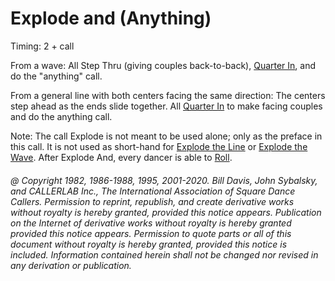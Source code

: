 
# Explode and (Anything)

Timing: 2 + call

From a wave: All Step Thru (giving couples back-to-back), [Quarter In](quarter_in.md), 
and do the "anything" call.

From a general line with both centers facing the same direction: 
The centers step ahead as the ends slide together. 
All [Quarter In](quarter_in.md) to make facing couples and do the anything call.

Note: The call Explode is not meant to be used alone; only as the preface in this call.
It is not used as short-hand for [Explode the Line](explode_the_line.md) or
[Explode the Wave](../plus/explode_the_wave.md). After Explode And,
every dancer is able to [Roll](../plus/anything_and_roll.md).

###### @ Copyright 1982, 1986-1988, 1995, 2001-2020. Bill Davis, John Sybalsky, and CALLERLAB Inc., The International Association of Square Dance Callers. Permission to reprint, republish, and create derivative works without royalty is hereby granted, provided this notice appears. Publication on the Internet of derivative works without royalty is hereby granted provided this notice appears. Permission to quote parts or all of this document without royalty is hereby granted, provided this notice is included. Information contained herein shall not be changed nor revised in any derivation or publication.
